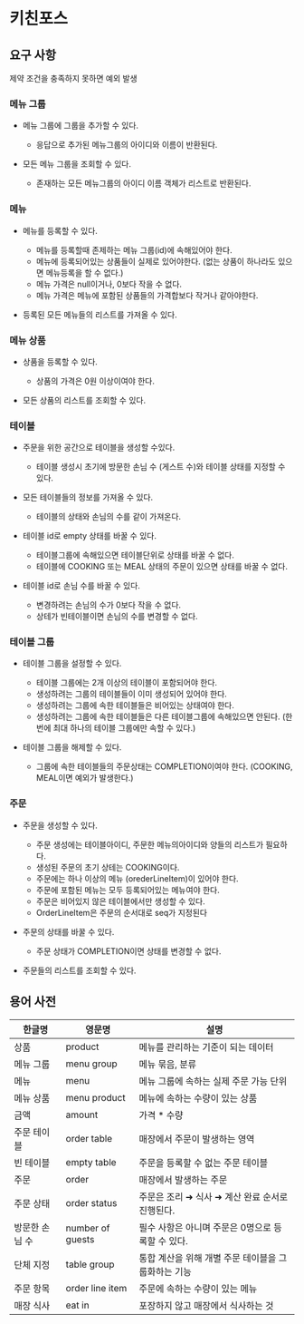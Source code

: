 # 키친포스

## 요구 사항


제약 조건을 충족하지 못하면 예외 발생

### 메뉴 그룹

- 메뉴 그룹에 그룹을 추가할 수 있다.
  - 응답으로 추가된 메뉴그룹의 아이디와 이름이 반환된다.


- 모든 메뉴 그룹을 조회할 수 있다.
  - 존재하는 모든 메뉴그룹의 아이디 이름 객체가 리스트로 반환된다.


### 메뉴

- 메뉴를 등록할 수 있다.
    - 메뉴를 등록할때 존제하는 메뉴 그룹(id)에 속해있어야 한다.
    - 메뉴에 등록되어있는 상품들이 실제로 있어야한다. (없는 상품이 하나라도 있으면 메뉴등록을 할 수 없다.)
    - 메뉴 가격은 null이거나, 0보다 작을 수 없다.
    - 메뉴 가격은 메뉴에 포함된 상품들의 가격합보다 작거나 같아야한다.


- 등록된 모든 메뉴들의 리스트를 가져올 수 있다.


### 메뉴 상품

- 상품을 등록할 수 있다.
  - 상품의 가격은 0원 이상이여야 한다.


- 모든 상품의 리스트를 조회할 수 있다.


### 테이블

- 주문을 위한 공간으로 테이블을 생성할  수있다.
  - 테이블 생성시 초기에 방문한 손님 수 (게스트 수)와 테이블 상태를 지정할 수 있다.


- 모든 테이블들의 정보를 가져올 수 있다.
  - 테이블의 상태와 손님의 수를 같이 가져온다.


- 테이블 id로 empty 상태를 바꿀 수 있다.
  - 테이블그룹에 속해있으면 테이블단위로 상태를 바꿀 수 없다.
  - 테이블에 COOKING 또는 MEAL 상태의 주문이 있으면 상태를 바꿀 수 없다.


- 테이블 id로 손님 수를 바꿀 수 있다.
  - 변경하려는 손님의 수가 0보다 작을 수 없다.
  - 상테가 빈테이블이면 손님의 수를 변경할 수 없다.


### 테이블 그룹

- 테이블 그룹을 설정할 수 있다.
  - 테이블 그룹에는 2개 이상의 테이블이 포함되어야 한다.
  - 생성하려는 그룹의 테이블들이 이미 생성되어 있어야 한다.
  - 생성하려는 그룹에 속한 테이블들은 비어있는 상태여야 한다.
  - 생성하려는 그룹에 속한 테이블들은 다른 테이블그룹에 속해있으면 안된다. (한번에 최대 하나의 테이블 그룹에만 속할 수 있다.)


- 테이블 그룹을 해제할 수 있다.
  - 그룹에 속한 테이블들의 주문상태는 COMPLETION이여야 한다. (COOKING, MEAL이면 예외가 발생한다.)


### 주문

- 주문을 생성할 수 있다.
  - 주문 생성에는 테이블아이디, 주문한 메뉴의아이디와 양들의 리스트가 필요하다.
  - 생성된 주문의 초기 상테는 COOKING이다.
  - 주문에는 하나 이상의 메뉴 (orederLineItem)이 있어야 한다.
  - 주문에 포함된 메뉴는 모두 등록되어있는 메뉴여야 한다.
  - 주문은 비어있지 않은 테이블에서만 생성할 수 있다.
  - OrderLineItem은 주문의 순서대로 seq가 지정된다


- 주문의 상태를 바꿀 수 있다.
  - 주문 상태가 COMPLETION이면 상태를 변경할 수 없다.


- 주문들의 리스트를 조회할 수 있다.

## 용어 사전

| 한글명 | 영문명 | 설명 |
| --- | --- | --- |
| 상품 | product | 메뉴를 관리하는 기준이 되는 데이터 |
| 메뉴 그룹 | menu group | 메뉴 묶음, 분류 |
| 메뉴 | menu | 메뉴 그룹에 속하는 실제 주문 가능 단위 |
| 메뉴 상품 | menu product | 메뉴에 속하는 수량이 있는 상품 |
| 금액 | amount | 가격 * 수량 |
| 주문 테이블 | order table | 매장에서 주문이 발생하는 영역 |
| 빈 테이블 | empty table | 주문을 등록할 수 없는 주문 테이블 |
| 주문 | order | 매장에서 발생하는 주문 |
| 주문 상태 | order status | 주문은 조리 ➜ 식사 ➜ 계산 완료 순서로 진행된다. |
| 방문한 손님 수 | number of guests | 필수 사항은 아니며 주문은 0명으로 등록할 수 있다. |
| 단체 지정 | table group | 통합 계산을 위해 개별 주문 테이블을 그룹화하는 기능 |
| 주문 항목 | order line item | 주문에 속하는 수량이 있는 메뉴 |
| 매장 식사 | eat in | 포장하지 않고 매장에서 식사하는 것 |
